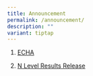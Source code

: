 ```yaml
---
title: Announcement
permalink: /announcement/
description: ""
variant: tiptap
---
```

<ol data-tight="true" class="tight">
<li>
<p><a href="https://junyuansec.moe.edu.sg/echa/" rel="noopener nofollow" target="_blank">ECHA</a>
</p>
</li>
<li>
<p><a href="https://junyuansec.moe.edu.sg/n-level-results-release-2024/" rel="noopener nofollow" target="_blank">N Level Results Release</a>
</p>
</li>
</ol>
<p></p>